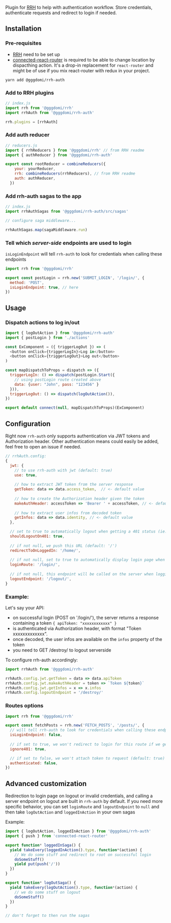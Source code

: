 Plugin for [RRH](https://github.com/gggdomi/rrh) to help with authentication workflow. Store credentials, authenticate requests and redirect to login if needed.

## Installation

### Pre-requisites

- [RRH](https://github.com/gggdomi/rrh) need to be set up
- [connected-react-router](https://github.com/supasate/connected-react-router) is required to be able to change location by dispacthing action. It's a drop-in replacement for `react-router` and might be of use if you mix react-router with redux in your project.

`yarn add @gggdomi/rrh-auth`

### Add to RRH plugins

```js
// index.js
import rrh from '@gggdomi/rrh'
import rrhAuth from '@gggdomi/rrh-auth'

rrh.plugins = [rrhAuth]
```

### Add auth reducer

```js
// reducers.js
import { rrhReducers } from '@gggdomi/rrh' // from RRH readme
import { authReducer } from '@gggdomi/rrh-auth'

export const rootReducer = combineReducers({
    your: yourReducer,
    rrh: combineReducers(rrhReducers), // from RRH readme
    auth: authReducer,
  })
```

### Add rrh-auth sagas to the app

```js
// index.js
import rrhAuthSagas from '@gggdomi/rrh-auth/src/sagas'

// configure saga middleware...

rrhAuthSagas.map(sagaMiddleware.run)
```

### Tell which _server-side_ endpoints are used to login

`isLoginEndpoint` will tell `rrh-auth` to look for credentials when calling these endpoints

```js
import rrh from '@gggdomi/rrh'

export const postLogin = rrh.new('SUBMIT_LOGIN', '/login/', {
  method: 'POST',
  isLoginEndpoint: true, // here
})
```

## Usage

### Dispatch actions to log in/out

```js
import { logOutAction } from '@gggdomi/rrh-auth'
import { postLogin } from './actions'

const ExComponent = ({ triggerLogOut }) => (
  <button onClick={triggerLogIn}>Log in</button>
  <button onClick={triggerLogOut}>Log out</button>
)

const mapDispatchToProps = dispatch => ({
  triggerLogIn: () => dispatch(postLogin.Start({  
    // using postLogin route created above
    data: {user: "John", pass: "123456" }
  })),
  triggerLogOut: () => dispatch(logOutAction()),
})

export default connect(null, mapDispatchToProps)(ExComponent)
```

## Configuration

Right now `rrh-auth` only supports authentication via JWT tokens and Authorization header. Other authentication means could easily be added, feel free to open an issue if needed.

```js
// rrhAuth.config:
{
  jwt: {
    // to use rrh-auth with jwt (default: true)
    use: true,
    
    // how to extract JWT token from the server response
    getToken: data => data.access_token,  // <- default value
    
    // how to create the Authorization header given the token
    makeAuthHeader: accessToken => 'Bearer ' + accessToken, // <- default value
    
    // how to extract user infos from decoded token
    getInfos: data => data.identity, // <- default value
  },

  // set to true to automatically logout when getting a 401 status (ie. invalid/missing credentials) (default: true)
  shouldLogoutOn401: true,
  
  // if not null, we push this URL (default: '/')
  redirectToOnLoggedIn: '/home/',
  
  // if not null, set to true to automatically display login page when logging out (default: '/login/')
  loginRoute: '/login/',
  
  // if not null, this endpoint will be called on the server when logging out (default: '/logout/')
  logoutEndpoint: '/logout/',
}
```

### Example:

Let's say your API:
- on successful login (POST on '/login/'), the server returns a response containing a token `{ apiToken: "xxxxxxxxxxxx" }`
- is authenticated via Authorization header, with format "Token xxxxxxxxxxxxx".
- once decoded, the user infos are available on the `infos` property of the token
- you need to GET /destroy/ to logout serverside

To configure rrh-auth accordingly:

```js
import rrhAuth from '@gggdomi/rrh-auth'

rrhAuth.config.jwt.getToken = data => data.apiToken
rrhAuth.config.jwt.makeAuthHeader = token => `Token ${token}`
rrhAuth.config.jwt.getInfos = x => x.infos
rrhAuth.config.logoutEndpoint = '/destroy/'
```

### Routes options

```js
import rrh from '@gggdomi/rrh'

export const fetchPosts = rrh.new('FETCH_POSTS', '/posts/', {
  // will tell rrh-auth to look for credentials when calling these endpoints (default: false)
  isLoginEndpoint: false,
  
  // if set to true, we won't redirect to login for this route if we get a 401 from server (default: false)
  ignore401: true, 

  // if set to false, we won't attach token to request (default: true)
  authenticated: false,
})
```

## Advanced customization

Redirection to login page on logout or invalid credentials, and calling a server endpoint on logout are built in `rrh-auth` by default. If you need more specific behavior, you can set `loginRoute` and `logoutEndpoint` to `null` and then take `logOutAction` and `loggedInAction` in your own sagas

Example:

```js
import { logOutAction, loggedInAction } from '@gggdomi/rrh-auth'
import { push } from 'connected-react-router'

export function* loggedInSaga() {
  yield takeEvery(loggedInAction().type, function*(action) {
    // We do some stuff and redirect to root on successful login
    doSomeStuff()
    yield put(push('/'))
  })
}

export function* logOutSaga() {
  yield takeEvery(logOutAction().type, function*(action) {
    // we do some stuff on logout
    doSomeStuff()
  })
}

// don't forget to then run the sagas
```
